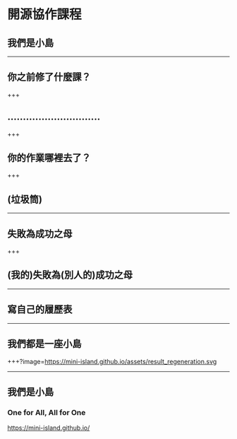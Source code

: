 # 開源協作課程
## 我們是小島

---

## 你之前修了什麼課？

+++

## ..............................

+++

## 你的作業哪裡去了？

+++

## (垃圾筒)

---

## 失敗為成功之母

+++

## (我的)失敗為(別人的)成功之母

---

## 寫自己的履歷表

---

## 我們都是一座小島

+++?image=https://mini-island.github.io/assets/result_regeneration.svg

---

## 我們是小島
### One for All, All for One
https://mini-island.github.io/
